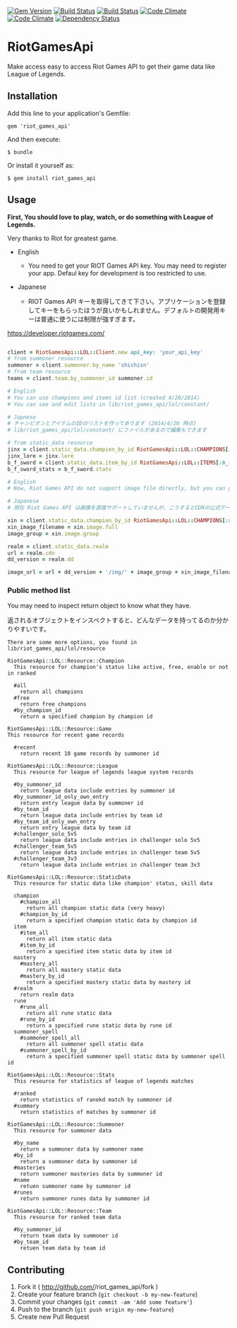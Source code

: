 [![Gem Version](https://badge.fury.io/rb/riot_games_api.svg)](http://badge.fury.io/rb/riot_games_api)
[![Build Status](https://drone.io/github.com/shishi/riot_games_api/status.png)](https://drone.io/github.com/shishi/riot_games_api/latest)
[![Build Status](https://travis-ci.org/shishi/riot_games_api.svg?branch=master)](https://travis-ci.org/shishi/riot_games_api)
[![Code Climate](https://codeclimate.com/github/shishi/riot_games_api.png)](https://codeclimate.com/github/shishi/riot_games_api) [![Code Climate](https://codeclimate.com/github/shishi/riot_games_api/coverage.png
)](https://codeclimate.com/github/shishi/riot_games_api)
[![Dependency Status](https://gemnasium.com/shishi/riot_games_api.svg)](https://gemnasium.com/shishi/riot_games_api)

# RiotGamesApi

Make access easy to access Riot Games API to get their game data like League of Legends.

## Installation

Add this line to your application's Gemfile:

    gem 'riot_games_api'

And then execute:

    $ bundle

Or install it yourself as:

    $ gem install riot_games_api

## Usage

**First, You should love to play, watch, or do something with League of Legends.**

Very thanks to Riot for greatest game.

* English
  * You need to get your RIOT Games API key. You may need to register your app. Defaul key for development is too restricted to use.

* Japanese
  * RIOT Games API キーを取得してきて下さい。アプリケーションを登録してキーをもらったほうが良いかもしれません。デフォルトの開発用キーは普通に使うには制限が強すぎます。

https://developer.riotgames.com/

``` ruby

client = RiotGamesApi::LOL::Client.new api_key: 'your_api_key'
# from summoner resource
summoner = client.summoner.by_name 'shishisn'
# from team resource
teams = client.team.by_summoner_id summoner.id

# English
# You can use champions and items id list (created 4/20/2014)
# You can see and edit lists in lib/riot_games_api/lol/constant/

# Japnese
# チャンピオンとアイテムのIDのリストを作ってあります (2014/4/20 時点)
# lib/riot_games_api/lol/constant/ にファイルがあるので編集もできます

# from static_data resource
jinx = client.static_data.champion_by_id RiotGamesApi::LOL::CHAMPIONS[:jinx]
jinx_lore = jinx.lore
b_f_sword = client.static_data.item_by_id RiotGamesApi::LOL::ITEMS[:b_f_sword]
b_f_sword_stats = b_f_sword.stats

# English
# Now, Riot Games API do not support image file directly, but you can get url for images their official data. Almost same for items, etc.

# Japanese
# 現在 Riot Games API は画像を直接サポートしていませんが、こうするとCDNの公式データを取得するURLを組み立てることが出来ます。アイテムとかでも大体同じようにできます。

xin = client.static_data.champion_by_id RiotGamesApi::LOL::CHAMPIONS[:xin_zhao]
xin_image_filename = xin.image.full
image_group = xin.image.group

realm = client.static_data.realm
url = realm.cdn
dd_version = realm.dd

image_url = url + dd_version + '/img/' + image_group + xin_image_filename

```

### Public method list

You may need to inspect return object to know what they have.

返されるオブジェクトをインスペクトすると、どんなデータを持ってるのか分かりやすいです。

```
There are some more options, you found in lib/riot_games_api/lol/resource

RiotGamesApi::LOL::Resource::Champion
  This resource for champion's status like active, free, enable or not in ranked

  #all
    return all champions
  #free
    return free champions
  #by_champion_id
    return a specified champion by champion id

RiotGamesApi::LOL::Resource::Game
This resource for recent game records

  #recent
    return recent 10 game records by summoner id

RiotGamesApi::LOL::Resource::League
  This resource for league of legends league system records

  #by_summoner_id
    return league data include entries by summoner id
  #by_summoner_id_only_own_entry
    return entry league data by summoner id
  #by_team_id
    return league data include entries by team id
  #by_team_id_only_own_entry
    return entry league data by team id
  #challenger_solo_5v5
    return league data include entries in challenger solo 5v5
  #challenger_team_5v5
    return league data include entries in challenger team 5v5
  #challenger_team_3v3
    return league data include entries in challenger team 3v3

RiotGamesApi::LOL::Resource::StaticData
  This resource for static data like champion' status, skill data

  champion
    #champion_all
      return all champion static data (very heavy)
    #champion_by_id
      return a specified champion static data by champion id
  item
    #item_all
      return all item static data
    #item_by_id
      return a specified item static data by item id
  mastery
    #mastery_all
      return all mastery static data
    #mastery_by_id
      return a specified mastery static data by mastery id
  #realm
    return realm data
  rune
    #rune_all
      return all rune static data
    #rune_by_id
      return a specified rune static data by rune id
  summoner_spell
    #summoner_spell_all
      return all summoner spell static data
    #summoner_spell_by_id
      return a specified summoner spell static data by summoner spell id

RiotGamesApi::LOL::Resource::Stats
  This resource for statistics of league of legends matches

  #ranked
    return statistics of ranekd match by summoner id
  #summary
    return statistics of matches by summoner id

RiotGamesApi::LOL::Resource::Summoner
  This resource for summoner data

  #by_name
    return a summoner data by summoner name
  #by_id
    return a summoner data by summoner id
  #masteries
    return summoner masteries data by summoner id
  #name
    retuen summoner name by summoner id
  #runes
    return summoner runes data by summoner id

RiotGamesApi::LOL::Resource::Team
  This resource for ranked team data

  #by_summoner_id
    return team data by summoner id
  #by_team_id
    retuen team data by team id

```


## Contributing

1. Fork it ( http://github.com/<my-github-username>/riot_games_api/fork )
2. Create your feature branch (`git checkout -b my-new-feature`)
3. Commit your changes (`git commit -am 'Add some feature'`)
4. Push to the branch (`git push origin my-new-feature`)
5. Create new Pull Request
